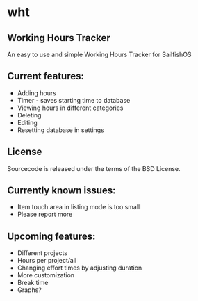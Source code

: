 wht
===

## Working Hours Tracker

An easy to use and simple Working Hours Tracker for SailfishOS

## Current features:
* Adding hours
* Timer - saves starting time to database
* Viewing hours in different categories
* Deleting
* Editing
* Resetting database in settings

## License
Sourcecode is released under the terms of the BSD License.

## Currently known issues:
* Item touch area in listing mode is too small
* Please report more 

## Upcoming features:
* Different projects
* Hours per project/all
* Changing effort times by adjusting duration
* More customization
* Break time
* Graphs?
